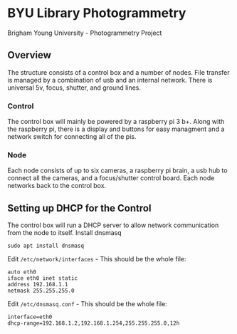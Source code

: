 BYU Library Photogrammetry
==========================

Brigham Young University - Photogrammetry Project

Overview
--------

The structure consists of a control box and a number of nodes.
File transfer is managed by a combination of usb and an internal network.
There is universal 5v, focus, shutter, and ground lines.

### Control

The control box will mainly be powered by a raspberry pi 3 b+.
Along with the raspberry pi, there is a display and buttons for easy managment and a network switch for connecting all of the pis.

### Node

Each node consists of up to six cameras, a raspberry pi brain, a usb hub to connect all the cameras, and a focus/shutter control board.
Each node networks back to the control box.

Setting up DHCP for the Control
-------------------------------

The control box will run a DHCP server to allow network communication from the node to itself.
Install dnsmasq

```
sudo apt install dnsmasq
```

Edit `/etc/network/interfaces` - This should be the whole file:

```
auto eth0
iface eth0 inet static
address 192.168.1.1
netmask 255.255.255.0
```

Edit `/etc/dnsmasq.conf` - This should be the whole file:

```
interface=eth0
dhcp-range=192.168.1.2,192.168.1.254,255.255.255.0,12h
```

